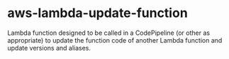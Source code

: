 # aws-lambda-update-function
Lambda function designed to be called in a CodePipeline (or other as appropriate) to update the function code of another Lambda function and update versions and aliases.
